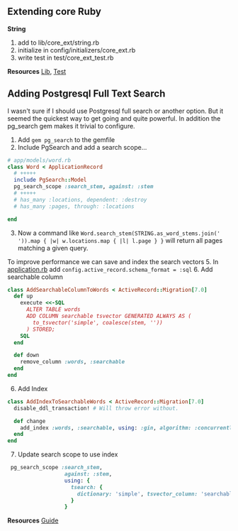 ## Extending core Ruby
**String**
1. add to lib/core_ext/string.rb
2. initialize in config/initializers/core_ext.rb
3. write test in test/core_ext_test.rb

**Resources**
[Lib](https://stackoverflow.com/a/5654580/16975830), 
[Test](https://guides.rubyonrails.org/plugins.html#extending-core-classes)

## Adding Postgresql Full Text Search
I wasn't sure if I should use Postgresql full search or 
another option. But it seemed the quickest way to get going and quite
powerful. In addition the pg_search gem makes it trivial to configure.
1. Add `gem pg_search` to the gemfile
2. Include PgSearch and add a search scope...
```ruby
# app/models/word.rb
class Word < ApplicationRecord
  # +++++
  include PgSearch::Model
  pg_search_scope :search_stem, against: :stem
  # +++++
  # has_many :locations, dependent: :destroy
  # has_many :pages, through: :locations

end
  ```
3. Now a command like `Word.search_stem(STRING.as_word_stems.join(' ')).map { |w| w.locations.map { |l| l.page } }`
   will return all pages matching a given query.

To improve performance we can save and index the search vectors 
5. In [application.rb](../config/application.rb) add `config.active_record.schema_format = :sql`
6. Add searchable column
```ruby
class AddSearchableColumnToWords < ActiveRecord::Migration[7.0]
  def up
    execute <<-SQL
      ALTER TABLE words
      ADD COLUMN searchable tsvector GENERATED ALWAYS AS (
        to_tsvector('simple', coalesce(stem, ''))
      ) STORED;
    SQL
  end

  def down
    remove_column :words, :searchable
  end
end
```
6. Add Index
```ruby
class AddIndexToSearchableWords < ActiveRecord::Migration[7.0]
  disable_ddl_transaction! # Will throw error without.

  def change
    add_index :words, :searchable, using: :gin, algorithm: :concurrently
  end
end

```
7. Update search scope to use index
```ruby
 pg_search_scope :search_stem,
                  against: :stem,
                  using: {
                    tsearch: {
                      dictionary: 'simple', tsvector_column: 'searchable'
                    }
                  }
```
**Resources**
[Guide](https://pganalyze.com/blog/full-text-search-ruby-rails-postgres)